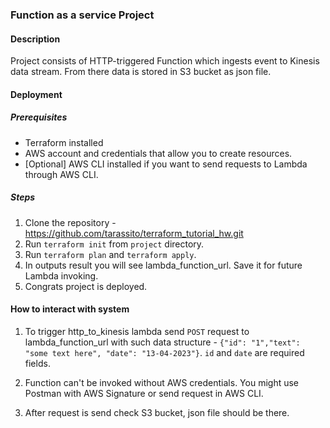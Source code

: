 ### Function as a service Project

#### Description
Project consists of HTTP-triggered Function which ingests event to Kinesis data stream. 
From there data is stored in S3 bucket as json file. 

#### Deployment

##### Prerequisites
- Terraform installed
- AWS account and credentials that allow you to create resources. 
- [Optional] AWS CLI installed if you want to send requests to Lambda through AWS CLI.

##### Steps
1. Clone the repository - https://github.com/tarassito/terraform_tutorial_hw.git
2. Run `terraform init` from `project` directory. 
3. Run `terraform plan` and `terraform apply`. 
4. In outputs result you will see lambda_function_url. Save it for future Lambda invoking.
5. Congrats project is deployed.

#### How to interact with system

1. To trigger http_to_kinesis lambda send `POST` request to lambda_function_url with such data 
structure - `{"id": "1","text": "some text here", "date": "13-04-2023"}`. 
`id` and `date` are required fields.

2. Function can't be invoked without AWS credentials. You might use Postman with AWS Signature 
or send request in AWS CLI. 

3. After request is send check S3 bucket, json file should be there. 